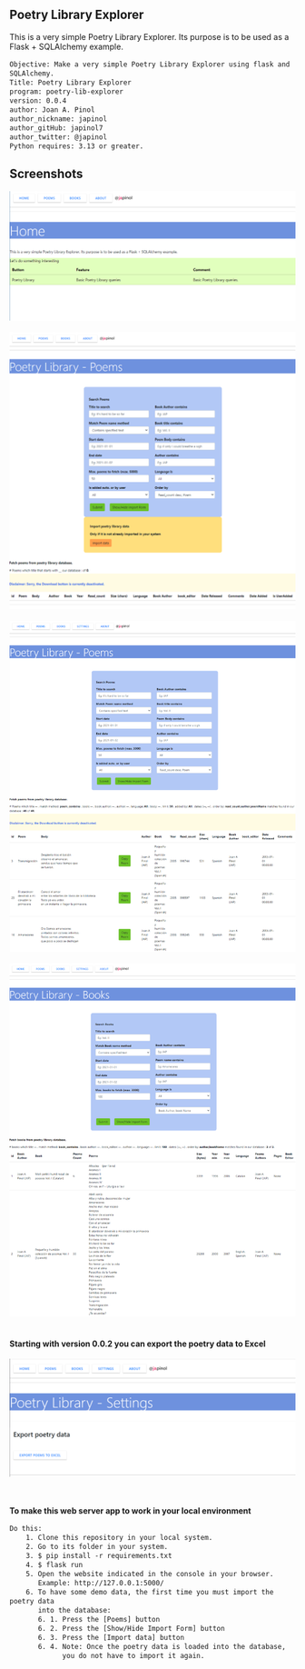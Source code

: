## Poetry Library Explorer
This is a very simple Poetry Library Explorer.
Its purpose is to be used as a Flask + SQLAlchemy example. 

	Objective: Make a very simple Poetry Library Explorer using flask and SQLAlchemy.
    Title: Poetry Library Explorer
	program: poetry-lib-explorer
	version: 0.0.4
	author: Joan A. Pinol
	author_nickname: japinol
	author_gitHub: japinol7
	author_twitter: @japinol
	Python requires: 3.13 or greater.


## Screenshots

<img src="screenshots/screenshot1.png"> <br/> <br/>
<img src="screenshots/screenshot2.png"> <br/> <br/>
<img src="screenshots/screenshot3.png"> <br/> <br/>
<img src="screenshots/screenshot4.png"> <br/> <br/>

#### Starting with version 0.0.2 you can export the poetry data to Excel
<img src="screenshots/screenshot5.png"> <br/>
<br> <br>

**To make this web server app to work in your local environment**

	Do this:
	    1. Clone this repository in your local system.
	    2. Go to its folder in your system.
	    3. $ pip install -r requirements.txt
	    4. $ flask run
	    5. Open the website indicated in the console in your browser.
	       Example: http://127.0.0.1:5000/
	    6. To have some demo data, the first time you must import the poetry data 
	       into the database:
	       6. 1. Press the [Poems] button
	       6. 2. Press the [Show/Hide Import Form] button
	       6. 3. Press the [Import data] button
	       6. 4. Note: Once the poetry data is loaded into the database, 
	             you do not have to import it again.
